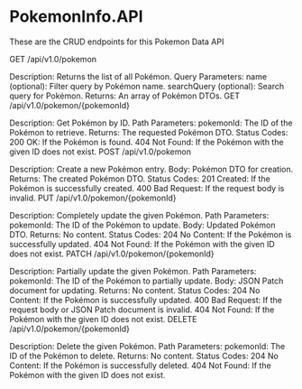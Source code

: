 # PokemonInfo.API

These are the CRUD endpoints for this Pokemon Data API

GET /api/v1.0/pokemon

Description: Returns the list of all Pokémon.
Query Parameters:
name (optional): Filter query by Pokémon name.
searchQuery (optional): Search query for Pokémon.
Returns: An array of Pokémon DTOs.
GET /api/v1.0/pokemon/{pokemonId}

Description: Get Pokémon by ID.
Path Parameters:
pokemonId: The ID of the Pokémon to retrieve.
Returns: The requested Pokémon DTO.
Status Codes:
200 OK: If the Pokémon is found.
404 Not Found: If the Pokémon with the given ID does not exist.
POST /api/v1.0/pokemon

Description: Create a new Pokémon entry.
Body: Pokémon DTO for creation.
Returns: The created Pokémon DTO.
Status Codes:
201 Created: If the Pokémon is successfully created.
400 Bad Request: If the request body is invalid.
PUT /api/v1.0/pokemon/{pokemonId}

Description: Completely update the given Pokémon.
Path Parameters:
pokemonId: The ID of the Pokémon to update.
Body: Updated Pokémon DTO.
Returns: No content.
Status Codes:
204 No Content: If the Pokémon is successfully updated.
404 Not Found: If the Pokémon with the given ID does not exist.
PATCH /api/v1.0/pokemon/{pokemonId}

Description: Partially update the given Pokémon.
Path Parameters:
pokemonId: The ID of the Pokémon to partially update.
Body: JSON Patch document for updating.
Returns: No content.
Status Codes:
204 No Content: If the Pokémon is successfully updated.
400 Bad Request: If the request body or JSON Patch document is invalid.
404 Not Found: If the Pokémon with the given ID does not exist.
DELETE /api/v1.0/pokemon/{pokemonId}

Description: Delete the given Pokémon.
Path Parameters:
pokemonId: The ID of the Pokémon to delete.
Returns: No content.
Status Codes:
204 No Content: If the Pokémon is successfully deleted.
404 Not Found: If the Pokémon with the given ID does not exist.
